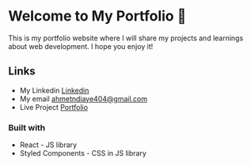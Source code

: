 # Welcome to My Portfolio 🍃

This is my portfolio website where I will share my projects and learnings about web development. I hope you enjoy it!

## Links
- My Linkedin [Linkedin](https://www.linkedin.com/in/mouhametndiaye/)
- My email ahmetndiaye404@gmail.com
- Live Project [ Portfolio ](https://mouhametnd.com)

### Built with

- React - JS library
- Styled Components - CSS in JS library
